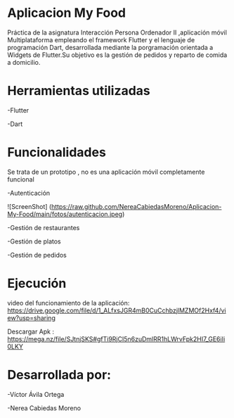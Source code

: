 # Aplicacion My Food

Práctica de la asignatura Interacción Persona Ordenador II ,aplicación móvil Multiplataforma empleando el framework Flutter y el lenguaje de programación Dart, desarrollada mediante la porgramación orientada a Widgets de Flutter.Su objetivo es la gestión de pedidos y reparto de comida a domicilio.

# Herramientas utilizadas

-Flutter

-Dart

# Funcionalidades

Se trata de un prototipo , no es una aplicación móvil completamente funcional

-Autenticación

![ScreenShot] (https://raw.github.com/NereaCabiedasMoreno/Aplicacion-My-Food/main/fotos/autenticacion.jpeg)

-Gestión de restaurantes

-Gestión de platos

-Gestión de pedidos


# Ejecución 

video del funcionamiento de la aplicación: https://drive.google.com/file/d/1_ALfxsJGR4mB0CuCchbzjlMZMOf2Hxf4/view?usp=sharing

Descargar Apk : https://mega.nz/file/SJtnjSKS#gfTi9RjCI5n6zuDmlRR1hLWrvFpk2HI7_GE6iIi0LKY


# Desarrollada por:

-Víctor Ávila Ortega

-Nerea Cabiedas Moreno

